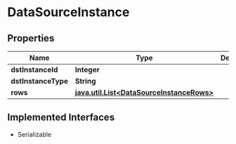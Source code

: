 

# DataSourceInstance


## Properties

Name | Type | Description | Notes
------------ | ------------- | ------------- | -------------
**dstInstanceId** | **Integer** |  |  [optional]
**dstInstanceType** | **String** |  |  [optional]
**rows** | [**java.util.List&lt;DataSourceInstanceRows&gt;**](DataSourceInstanceRows.md) |  |  [optional]


## Implemented Interfaces

* Serializable


